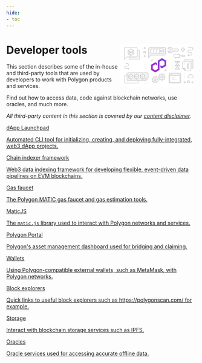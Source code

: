 ```yaml
---
hide:
- toc
---
```


<style>
   .git-revision-date-localized-plugin, .md-source-file, .md-content__button.md-icon {
      display: none;
   }
</style>

<div class="section-wrapper product-section-head">
      <div class="hero-image"><img src="../img/home/main-img.svg" loading="lazy" class="hero-image" style="width: 40%; float: right;"></div>
   <div class="hero-left">
      <h1 class="hero-heading">Developer tools</h1>
      <p class="hero-subtext">This section describes some of the in-house and third-party tools that are used by developers to work with Polygon products and services.</p>
      <p class="hero-subtext">Find out how to access data, code against blockchain networks, use oracles, and much more. </p>
      <i><p class="hero-subtext">All third-party content in this section is covered by our <a href="https://github.com/0xPolygon/polygon-docs/blob/main/CONTENT_DISCLAIMER.md">content disclaimer</a>.</i>

   </div>
</div>
<div class="grid-container">
   <div class="grid-item">
      <a href="./dApp-development/launchpad/intro">
         <div class="product-list-item-header">
            <div class="feature-card-heading">dApp Launchpad</div>
         </div>
         <p class="feature-paragraph">Automated CLI tool for initializing, creating, and deploying fully-integrated, web3 dApp projects.</p>
      </a>
   </div>
   <div class="grid-item">
      <a href="./chain-indexer-framework/overview">
         <div class="product-list-item-header">
            <div class="feature-card-heading">Chain indexer framework</div>
         </div>
         <p class="feature-paragraph">Web3 data indexing framework for developing flexible, event-driven data pipelines on EVM blockchains.</p>
      </a>
   </div>
   <div class="grid-item">
      <a href="./gas/matic-faucet">
         <div class="product-list-item-header">
            <div class="feature-card-heading">Gas faucet</div>
         </div>
         <p class="feature-paragraph">The Polygon MATIC gas faucet and gas estimation tools.</p>
      </a>
   </div>
   <div class="grid-item">
      <a href="./matic-js/get-started">
         <div class="product-list-item-header">
            <div class="feature-card-heading">MaticJS</div>
         </div>
         <p class="feature-paragraph">The <code>matic.js</code> library used to interact with Polygon networks and services.</p>
      </a>
   </div>
   <div class="grid-item">
      <a href="./wallets/portal">
         <div class="product-list-item-header">
            <div class="feature-card-heading">Polygon Portal</div>
         </div>
         <p class="feature-paragraph">Polygon's asset management dashboard used for bridging and claiming.</p>
      </a>
   </div>
   <div class="grid-item">
      <a href="./wallets/getting-started">
         <div class="product-list-item-header">
            <div class="feature-card-heading">Wallets</div>
         </div>
         <p class="feature-paragraph">Using Polygon-compatible external wallets, such as MetaMask, with Polygon networks.</p>
      </a>
   </div>
   <div class="grid-item">
      <a href="https://polygonscan.com/">
         <div class="product-list-item-header">
            <div class="feature-card-heading">Block explorers</div>
         </div>
         <p class="feature-paragraph">Quick links to useful block explorers such as https://polygonscan.com/ for example.</p>
      </a>
   </div>
   <div class="grid-item">
      <a href="./storage/ipfs">
         <div class="product-list-item-header">
            <div class="feature-card-heading">Storage</div>
         </div>
         <p class="feature-paragraph">Interact with blockchain storage services such as IPFS.</p>
      </a>
   </div>
   <div class="grid-item">
      <a href="./oracles/getting-started">
         <div class="product-list-item-header">
            <div class="feature-card-heading">Oracles</div>
         </div>
         <p class="feature-paragraph">Oracle services used for accessing accurate offline data.</p>
      </a>
   </div>
</div>
</div>